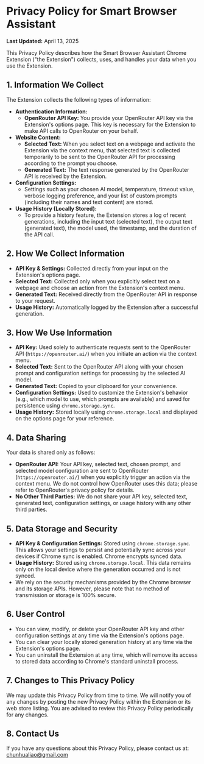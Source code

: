 # Privacy Policy for Smart Browser Assistant

**Last Updated:** April 13, 2025

This Privacy Policy describes how the Smart Browser Assistant Chrome Extension ("the Extension") collects, uses, and handles your data when you use the Extension.

## 1. Information We Collect

The Extension collects the following types of information:

*   **Authentication Information:**
    *   **OpenRouter API Key:** You provide your OpenRouter API key via the Extension's options page. This key is necessary for the Extension to make API calls to OpenRouter on your behalf.
*   **Website Content:**
    *   **Selected Text:** When you select text on a webpage and activate the Extension via the context menu, that selected text is collected temporarily to be sent to the OpenRouter API for processing according to the prompt you choose.
    *   **Generated Text:** The text response generated by the OpenRouter API is received by the Extension.
*   **Configuration Settings:**
    *   Settings such as your chosen AI model, temperature, timeout value, verbose logging preference, and your list of custom prompts (including their names and text content) are stored.
*   **Usage History (Locally Stored):**
    *   To provide a history feature, the Extension stores a log of recent generations, including the input text (selected text), the output text (generated text), the model used, the timestamp, and the duration of the API call.

## 2. How We Collect Information

*   **API Key & Settings:** Collected directly from your input on the Extension's options page.
*   **Selected Text:** Collected only when you explicitly select text on a webpage and choose an action from the Extension's context menu.
*   **Generated Text:** Received directly from the OpenRouter API in response to your request.
*   **Usage History:** Automatically logged by the Extension after a successful generation.

## 3. How We Use Information

*   **API Key:** Used solely to authenticate requests sent to the OpenRouter API (`https://openrouter.ai/`) when you initiate an action via the context menu.
*   **Selected Text:** Sent to the OpenRouter API along with your chosen prompt and configuration settings for processing by the selected AI model.
*   **Generated Text:** Copied to your clipboard for your convenience.
*   **Configuration Settings:** Used to customize the Extension's behavior (e.g., which model to use, which prompts are available) and saved for persistence using `chrome.storage.sync`.
*   **Usage History:** Stored locally using `chrome.storage.local` and displayed on the options page for your reference.

## 4. Data Sharing

Your data is shared only as follows:

*   **OpenRouter API:** Your API key, selected text, chosen prompt, and selected model configuration are sent to OpenRouter (`https://openrouter.ai/`) when you explicitly trigger an action via the context menu. We do not control how OpenRouter uses this data; please refer to OpenRouter's privacy policy for details.
*   **No Other Third Parties:** We do not share your API key, selected text, generated text, configuration settings, or usage history with any other third parties.

## 5. Data Storage and Security

*   **API Key & Configuration Settings:** Stored using `chrome.storage.sync`. This allows your settings to persist and potentially sync across your devices if Chrome sync is enabled. Chrome encrypts synced data.
*   **Usage History:** Stored using `chrome.storage.local`. This data remains only on the local device where the generation occurred and is not synced.
*   We rely on the security mechanisms provided by the Chrome browser and its storage APIs. However, please note that no method of transmission or storage is 100% secure.

## 6. User Control

*   You can view, modify, or delete your OpenRouter API key and other configuration settings at any time via the Extension's options page.
*   You can clear your locally stored generation history at any time via the Extension's options page.
*   You can uninstall the Extension at any time, which will remove its access to stored data according to Chrome's standard uninstall process.

## 7. Changes to This Privacy Policy

We may update this Privacy Policy from time to time. We will notify you of any changes by posting the new Privacy Policy within the Extension or its web store listing. You are advised to review this Privacy Policy periodically for any changes.

## 8. Contact Us

If you have any questions about this Privacy Policy, please contact us at: chunhualiao@gmail.com 

